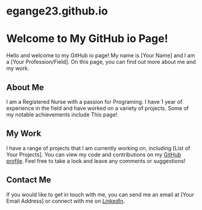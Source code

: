 # egange23.github.io

<html>
<head>
  <title>My GitHub io Landing Page</title>
</head>
<body>
  <h1>Welcome to My GitHub io Page!</h1>
  <p>Hello and welcome to my GitHub io page! My name is [Your Name] and I am a [Your Profession/Field]. On this page, you can find out more about me and my work.</p>
  <h2>About Me</h2>
  <p>I am a Registered Nurse with a passion for Programing. I have 1 year of experience in the field and have worked on a variety of projects. Some of my notable achievements include This page!.</p>
  <h2>My Work</h2>
  <p>I have a range of projects that I am currently working on, including [List of Your Projects]. You can view my code and contributions on my <a href="[Link to Your GitHub Profile]">GitHub profile</a>. Feel free to take a look and leave any comments or suggestions!</p>
  <h2>Contact Me</h2>
  <p>If you would like to get in touch with me, you can send me an email at [Your Email Address] or connect with me on <a href="[Link to Your LinkedIn Profile]">LinkedIn</a>.</p>
</body>
</html>

